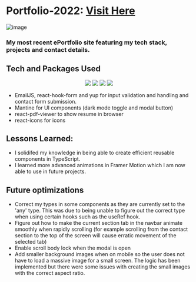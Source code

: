 # Portfolio-2022: <a target="_blank" href="https://www.tahseen.com.au">Visit Here</a>

![image](https://user-images.githubusercontent.com/55749172/176442228-1e12246e-e251-4a0d-bb4f-e529888e0ebe.png)

### My most recent ePortfolio site featuring my tech stack, projects and contact details.

## Tech and Packages Used
<p align="center">
  <img src="https://img.shields.io/badge/react-%2320232a.svg?style=for-the-badge&logo=react&logoColor=%2361DAFB" >
  <img src="https://img.shields.io/badge/typescript-%23007ACC.svg?style=for-the-badge&logo=typescript&logoColor=white" >
  <img src="https://img.shields.io/badge/Framer-black?style=for-the-badge&logo=framer&logoColor=blue" >
  <img src="https://img.shields.io/badge/vercel-%23000000.svg?style=for-the-badge&logo=vercel&logoColor=white" >
</p>

- EmailJS, react-hook-form and yup for input validation and handling and contact form submission.
- Mantine for UI components (dark mode toggle and modal button)
- react-pdf-viewer to show resume in browser
- react-icons for icons

## Lessons Learned:
- I solidifed my knowledge in being able to create efficient reusable components in TypeScript. 
- I learned more advanced animations in Framer Motion which I am now able to use in future projects.

## Future optimizations
- Correct my types in some components as they are currently set to the 'any' type. This was due to being unable to figure out the correct type when using certain hooks such as the useRef hook.
- Figure out how to make the current section tab in the navbar animate smoothly when rapidly scrolling (for example scrolling from the contact section to the top of the screen will cause erratic movement of the selected tab)
- Enable scroll body lock when the modal is open
- Add smaller background images when on mobile so the user does not have to load a massive image for a small screen. The logic has been implemented but there were some issues with creating the small images with the correct aspect ratio.
